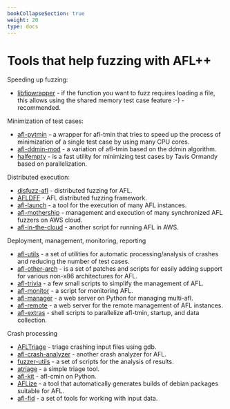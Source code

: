 ```yaml
---
bookCollapseSection: true
weight: 20
type: docs
---
```


# Tools that help fuzzing with AFL++

Speeding up fuzzing:
* [libfiowrapper](https://github.com/marekzmyslowski/libfiowrapper) - if the
  function you want to fuzz requires loading a file, this allows using the
  shared memory test case feature :-) - recommended.

Minimization of test cases:
* [afl-pytmin](https://github.com/ilsani/afl-pytmin) - a wrapper for afl-tmin
  that tries to speed up the process of minimization of a single test case by
  using many CPU cores.
* [afl-ddmin-mod](https://github.com/MarkusTeufelberger/afl-ddmin-mod) - a
  variation of afl-tmin based on the ddmin algorithm.
* [halfempty](https://github.com/googleprojectzero/halfempty) -  is a fast
  utility for minimizing test cases by Tavis Ormandy based on parallelization.

Distributed execution:
* [disfuzz-afl](https://github.com/MartijnB/disfuzz-afl) - distributed fuzzing
  for AFL.
* [AFLDFF](https://github.com/quantumvm/AFLDFF) - AFL distributed fuzzing
  framework.
* [afl-launch](https://github.com/bnagy/afl-launch) - a tool for the execution
  of many AFL instances.
* [afl-mothership](https://github.com/afl-mothership/afl-mothership) -
  management and execution of many synchronized AFL fuzzers on AWS cloud.
* [afl-in-the-cloud](https://github.com/abhisek/afl-in-the-cloud) - another
  script for running AFL in AWS.

Deployment, management, monitoring, reporting
* [afl-utils](https://gitlab.com/rc0r/afl-utils) - a set of utilities for
  automatic processing/analysis of crashes and reducing the number of test
  cases.
* [afl-other-arch](https://github.com/shellphish/afl-other-arch) - is a set of
  patches and scripts for easily adding support for various non-x86
  architectures for AFL.
* [afl-trivia](https://github.com/bnagy/afl-trivia) - a few small scripts to
  simplify the management of AFL.
* [afl-monitor](https://github.com/reflare/afl-monitor) - a script for
  monitoring AFL.
* [afl-manager](https://github.com/zx1340/afl-manager) - a web server on Python
  for managing multi-afl.
* [afl-remote](https://github.com/block8437/afl-remote) - a web server for the
  remote management of AFL instances.
* [afl-extras](https://github.com/fekir/afl-extras) - shell scripts to
  parallelize afl-tmin, startup, and data collection.

Crash processing
* [AFLTriage](https://github.com/quic/AFLTriage) -
  triage crashing input files using gdb.
* [afl-crash-analyzer](https://github.com/floyd-fuh/afl-crash-analyzer) -
  another crash analyzer for AFL.
* [fuzzer-utils](https://github.com/ThePatrickStar/fuzzer-utils) - a set of
  scripts for the analysis of results.
* [atriage](https://github.com/Ayrx/atriage) - a simple triage tool.
* [afl-kit](https://github.com/kcwu/afl-kit) - afl-cmin on Python.
* [AFLize](https://github.com/d33tah/aflize) - a tool that automatically
  generates builds of debian packages suitable for AFL.
* [afl-fid](https://github.com/FoRTE-Research/afl-fid) - a set of tools for
  working with input data.
